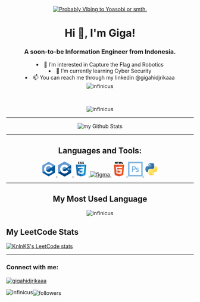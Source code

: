 <p align="center">
  <a href="https://spotify-github-profile.vercel.app/api/view?uid=aczq88cnkrbukorcoqvna1zgg&redirect=true">
    <img src="https://spotify-github-profile.vercel.app/api/view?uid=aczq88cnkrbukorcoqvna1zgg&cover_image=true&theme=novatorem&show_offline=false&background_color=121212&bar_color=0300b8&bar_color_cover=false" alt="Probably Vibing to Yoasobi or smth."/>
  </a>
</p>



<h1 align="center">Hi 👋, I'm Giga!</h1>
<h3 align="center">A soon-to-be Information Engineer from Indonesia.</h3>

<!-- Centered List -->
<list align="center">
  <li>👀 I’m interested in Capture the Flag and Robotics</li>
  <li>🌱 I’m currently learning Cyber Security</li>
  <li>📫 You can reach me through my linkedin @gigahidjrikaaa</li>
</list>

<div align="center">
  <img src="https://github-profile-trophy.vercel.app/?username=gigahidjrikaaa&theme=onedark&margin-w=15&margin-h=15&column=7" alt="infinicus" />
</div>

<!-- Give some space -->
<p>&nbsp;</p>

<div align="center">
  <img src="https://github-profile-summary-cards.vercel.app/api/cards/profile-details?username=gigahidjrikaaa&theme=monokai" alt="infinicus" />
</div>

---
<div align="center">
  <img src="https://github-readme-stats.vercel.app/api?username=gigahidjrikaaa&include_all_commits=true&count_private=true&show_icons=true&line_height=20&title_color=2B5BBD&icon_color=1124BB&text_color=A1A1A1&bg_color=0,000000,130F40" alt="my Github Stats"/>
</div>

---
<div align="center">
<h2>Languages and Tools:</h2>
<a href="https://www.cprogramming.com/" target="_blank" rel="noreferrer"> <img src="https://raw.githubusercontent.com/devicons/devicon/master/icons/c/c-original.svg" alt="c" width="40" height="40"/> </a> <a href="https://www.w3schools.com/cpp/" target="_blank" rel="noreferrer"> <img src="https://raw.githubusercontent.com/devicons/devicon/master/icons/cplusplus/cplusplus-original.svg" alt="cplusplus" width="40" height="40"/> </a> <a href="https://www.w3schools.com/css/" target="_blank" rel="noreferrer"> <img src="https://raw.githubusercontent.com/devicons/devicon/master/icons/css3/css3-original-wordmark.svg" alt="css3" width="40" height="40"/> </a> <a href="https://www.figma.com/" target="_blank" rel="noreferrer"> <img src="https://www.vectorlogo.zone/logos/figma/figma-icon.svg" alt="figma" width="40" height="40"/> </a> <a href="https://www.w3.org/html/" target="_blank" rel="noreferrer"> <img src="https://raw.githubusercontent.com/devicons/devicon/master/icons/html5/html5-original-wordmark.svg" alt="html5" width="40" height="40"/> </a> <a href="https://www.photoshop.com/en" target="_blank" rel="noreferrer"> <img src="https://raw.githubusercontent.com/devicons/devicon/master/icons/photoshop/photoshop-line.svg" alt="photoshop" width="40" height="40"/> </a> <a href="https://www.python.org" target="_blank" rel="noreferrer"> <img src="https://raw.githubusercontent.com/devicons/devicon/master/icons/python/python-original.svg" alt="python" width="40" height="40"/> </a>
</div>

---
<div align="center">
  <h2>My Most Used Language</h2>
  <img src="https://github-readme-stats.vercel.app/api/top-langs?username=gigahidjrikaaa&show_icons=true&locale=en&layout=compact" alt="infinicus" />
</div>

<h2 align="left">My LeetCode Stats</h2>

[![KnlnKS's LeetCode stats](https://leetcode-stats-six.vercel.app/?username=gigahidjrikaaa&theme=dark)](https://github.com/KnlnKS/leetcode-stats)

---


<h3 align="left">Connect with me:</h3>
<p align="left">
<a href="https://linkedin.com/in/gigahidjrikaaa" target="blank"><img align="center" src="https://raw.githubusercontent.com/rahuldkjain/github-profile-readme-generator/master/src/images/icons/Social/linked-in-alt.svg" alt="gigahidjrikaaa" height="30" width="40" /></a>
</p>

<img align="left" src="https://komarev.com/ghpvc/?username=infinicus&label=Profile%20views&color=0e75b6&style=flat" alt="infinicus" />
<img align="center" alt="followers" title="Follow me on Github" src="https://img.shields.io/github/followers/gigahidjrikaaa?color=236ad3&style=for-the-badge&logo=github&label=Follow"/>

<!---
Infinicus/Infinicus is a ✨ special ✨ repository because its `README.md` (this file) appears on your GitHub profile.
You can click the Preview link to take a look at your changes.
--->
